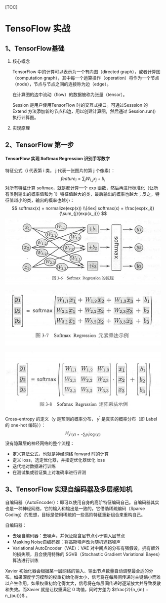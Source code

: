[TOC]

# TensoFlow 实战

## 1、TensorFlow基础

1. 核心概念

   TensorFlow 中的计算可以表示为一个有向图（directed  graph），或者计算图（computation graph），其中每一个运算操作（operation）将作为一个节点（node），节点与节点之间的连接称为边（edge）。

   在计算图的边中流动（flow）的数据被称为张量（tensor）。

   Session 是用户使用TensorFlow 时的交互式接口。可通过Sesssion 的 Extend 方法添加新的节点和边，用以创建计算图，然后通过 Session.run() 执行计算图。

2. 实现原理

## 2、TensorFlow 第一步

#### TensorFlow 实现 Softmax Regression 识别手写数字

特征公式（i 代表第 i 类， j 代表一张图片的第 j 个像素）：
$$
feature_i = \sum_{j}{W_{i,j} x_j + b_i}
$$
对所有特征计算 softmax，就是都计算一个 exp 函数，然后再进行标准化（让所有类别输出的概率值和为 1）特征值越大的类，最后输出的概率也越大；反之，特征值越小的类，输出的概率也越小：
$$
softmax(x) = normalize(exp(x)) \\[4ex]
softmax(x) = \frac{exp(x_i)}{\sum_{j}{exp(x_j)}}
$$
![in_action_0](./images/in_action_0.png)

![in_action_1](./images/in_action_1.png)

![in_action_2](./images/in_action_2.png)

Cross-entropy 的定义（y 是预测的概率分布， $y^{\prime}$ 是真实的概率分布（即 Label 的 one-hot 编码））：
$$
H_{y^{\prime}(y) = - \sum_{i}{y_i^{\prime} \log(y_i)}}
$$
没有隐藏层的神经网络的整个流程：

- 定义算法公式，也就是神经网络 forward 时的计算
- 定义 loss，选定优化器，并指定优化器优化 loss
- 迭代地对数据进行训练
- 在测试集或验证集上对准确率进行评测

## 3、TensorFlow 实现自编码器及多层感知机

自编码器（AutoEncoder）：即可以使用自身的高阶特征编码自己。自编码器其实也是一种神经网络，它的输入和输出是一致的，它借助稀疏编码（Sparse Coding）的思想，目标是使用稀疏的一些高阶特征重新组合来重构自己。

自编码器：

- 去噪自编码器：去噪声，并保证隐含层节点小于输入层节点
- Masking Noise自编码器：将高斯噪声改为随机遮挡噪声
- Variational AutoEncoder（VAE）：VAE 对中间点的分布有强假设，拥有额外的损失项，且会使用特殊的 SGVB（Stochastic Gradient Variational Bayes）算法进行训练

Xavier 初始化器会根据某一层网络的输入、输出节点数量自动调整最合适的分布。如果深度学习模型的权重初始化得太小，信号将在每层间传递时主键缩小而难以产生作用，如果权重初始化得太大，信号将在每层间传递时逐渐放大并导致发散和失效。而Xavier 就是让权重满足 0 均值，同时方差为 $\frac{2}{n_{in} + n_{out}}$ 。



